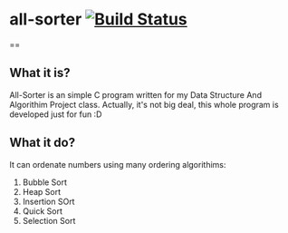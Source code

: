 # all-sorter [![Build Status](https://travis-ci.org/dansoah/all-sorter.svg?branch=master)](https://travis-ci.org/dansoah/all-sorter)
==

## What it is?
All-Sorter is an simple C program written for my Data Structure And Algorithim Project class. Actually, it's not big deal, this whole program is developed just for fun :D

## What it do?
It can ordenate numbers using many ordering algorithims:

1. Bubble Sort
2. Heap Sort
3. Insertion SOrt
4. Quick Sort
5. Selection Sort
